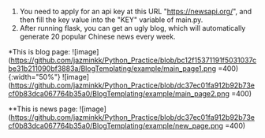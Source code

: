 1. You need to apply for an api key at this URL "https://newsapi.org/", 
and then fill the key value into the "KEY" variable of main.py. 
2. After running flask, you can get an ugly blog, which will automatically 
generate 20 popular Chinese news every week.

*This is blog page:
![image](https://github.com/jazminkk/Python_Practice/blob/bc12f15371191f5031037cbe31b211090bf3883a/BlogTemplating/example/main_page1.png =400){:width="50%"}
![image](https://github.com/jazminkk/Python_Practice/blob/dc37ec01fa912b92b73ecf0b83dca067764b35a0/BlogTemplating/example/main_page2.png =400)

**This is news page:
![image](https://github.com/jazminkk/Python_Practice/blob/dc37ec01fa912b92b73ecf0b83dca067764b35a0/BlogTemplating/example/new_page.png =400)
